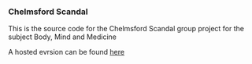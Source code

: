 ### Chelmsford Scandal

This is the source code for the Chelmsford Scandal group project for the subject Body, Mind and Medicine

A hosted evrsion can be found [here](aidenh96.github.io/chelmsfordscandal) 
